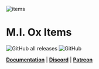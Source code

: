 ![items](https://github.com/user-attachments/assets/63f72d37-467b-4738-8880-02b903620ca8)
# M.I. Ox Items

![GitHub all releases](https://img.shields.io/github/downloads/Mesa-Indigo/mi_items/total)
![GitHub](https://img.shields.io/github/license/Mesa-Indigo/mi_items)

**[Documentation](https://mesa-indigo.gitbook.io/midevelopment/standalone-resources/m.i.-items)**  |  **[Discord](https://discord.gg/EtgZsVBtYB)**  |  **[Patreon](https://www.patreon.com/Agimir)**
